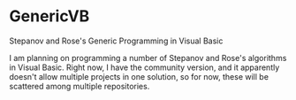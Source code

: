 # GenericVB
Stepanov and Rose's Generic Programming in Visual Basic

I am planning on programming a number of Stepanov and Rose's algorithms in Visual Basic. Right now, I have the community version, and it apparently doesn't allow multiple projects in one solution, so for now, these will be scattered among multiple repositories.
